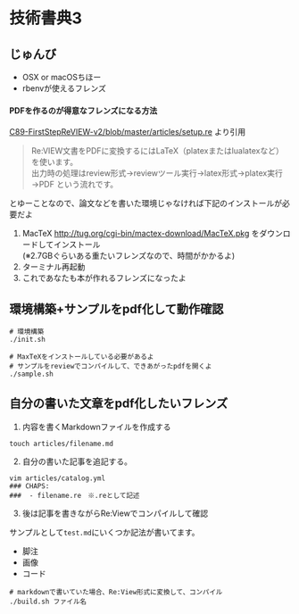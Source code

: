 # 技術書典3

## じゅんび

* OSX or macOSちほー
* rbenvが使えるフレンズ

#### PDFを作るのが得意なフレンズになる方法

[C89-FirstStepReVIEW-v2/blob/master/articles/setup.re](https://github.com/TechBooster/C89-FirstStepReVIEW-v2/blob/master/articles/setup.re) より引用

> Re:VIEW文書をPDFに変換するにはLaTeX（platexまたはlualatexなど）を使います。  
出力時の処理はreview形式→reviewツール実行→latex形式→platex実行→PDF という流れです。

とゆーことなので、論文などを書いた環境じゃなければ下記のインストールが必要だよ

1. MacTeX http://tug.org/cgi-bin/mactex-download/MacTeX.pkg をダウンロードしてインストール  
(※2.7GBぐらいある重たいフレンズなので、時間がかかるよ)
2. ターミナル再起動
3. これであなたも本が作れるフレンズになったよ

## 環境構築+サンプルをpdf化して動作確認

```
# 環境構築
./init.sh

# MaxTeXをインストールしている必要があるよ
# サンプルをreviewでコンパイルして、できあがったpdfを開くよ
./sample.sh
```

## 自分の書いた文章をpdf化したいフレンズ

1. 内容を書くMarkdownファイルを作成する

```
touch articles/filename.md
```

2. 自分の書いた記事を追記する。

```
vim articles/catalog.yml
### CHAPS:
###  - filename.re　※.reとして記述
```

3. 後は記事を書きながらRe:Viewでコンパイルして確認

サンプルとして`test.md`にいくつか記法が書いてます。

- 脚注
- 画像
- コード

```
# markdownで書いていた場合、Re:View形式に変換して、コンパイル
./build.sh ファイル名
```
